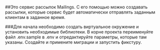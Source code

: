 ##Это сервис рассылок Mailings. С его помощью можно создавать рассылки, которые сервис будет автоматически отправлять заданным клиентам в заданное время.

###Для начала необходимо создать виртуальное окружение и установить необходимые библиотеки. В корне проекта переименуйте файл .env.sample в .env и отредактируйте параметры, которые там указаны. Создайте и примените миграции и запустить фикстуру.
